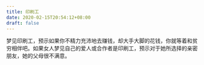 ```yaml
---
title: 印刷工
date: 2020-02-15T20:54:12+08:00
draft: false
---
```


梦见印刷工，预示如果你不精力充沛地去赚钱，却大手大脚的花钱，你就等着和贫穷相伴吧。如果女人梦见自己的爱人或合作者是印刷工，预示对于她所选择的亲密朋友，她的父母很不满意。